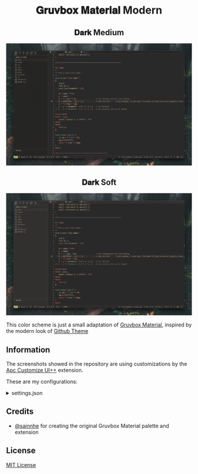 <h1 align="center">
𝐆𝐫𝐮𝐯𝐛𝐨𝐱 𝐌𝐚𝐭𝐞𝐫𝐢𝐚𝐥 Modern
</h1>

<h2 align="center">
𝐃𝐚𝐫𝐤 Medium
</h2>

![dark-medium](assets/dark-medium.png)

<h2 align="center">
𝐃𝐚𝐫𝐤 Soft
</h2>

![dark-medium](assets/soft.png)

This color scheme is just a small adaptation of [Gruvbox Material](https://github.com/sainnhe/gruvbox-material), inspired by the modern look of [Github Theme](https://github.com/primer/github-vscode-theme)

## Information

The screenshots showed in the repository are using customizations by the [Apc Customize UI++](https://github.com/drcika/apc-extension) extension.

These are my configurations:
<details>
    <summary>settings.json</summary>
    ```json
    "apc.electron": {
        "frame": false,
        "titleBarStyle": "customButtonsOnHover",
        "opacity": 0.99
    },
    "apc.activityBar": {
        "size": 36 // Size of icons in the activity bar
    },
    "apc.header": {
        "fontSize": 10 // Fontsize on tabs
    },
    "apc.listRow": {
        "height": 19, // Spacing in the explorer window
        "fontSize": 12 // Font size in the explorer window
    },
    "apc.statusBar": {
        "height": 19, // Status bar height
        "fontSize": 11 // Status bar size
    },
    "apc.font.family": "Zed Mono",
    "apc.sidebar.titlebar": {
        "height": 5,
        "fontSize": 11
    },
    "apc.stylesheet": {
        ".title-label > h2": "display:none;", // Hide title in the activity window
        "div.title-actions": "display:none;",
        ".quick-input-widget > .quick-input-titlebar": "display: none",
        ".quick-input-widget > .quick-input-list > .monaco-list": "font-size: 11px !important; max-height: 50vh !important;",
        "#quickInput_list > div > div.scrollbar.vertical": "display: none !important; width: 0px !important;",
        ".quick-input-widget > .quick-input-list .codicon": "font-size: 10px !important; color: #83a598 !important; padding-right: 5px;",
        ".quick-input-widget > .quick-input-list .monaco-list-row[aria-label*=\" +\"] .label-description": "color: #8ec07c;",
        ".monaco-grid-view > .monaco-sash": "display: none !important;",
        ".monaco-editor .scroll-decoration": "box-shadow: none;",
        ".monaco-icon-label:after": "font-size: 10px !important;",
        "div.inline-tabs-placeholder": "display: none !important;",
        "div.monaco-scrollable-element.mac": "height:  !important",
        ".quick-input-widget": {
            "margin-top": "12% !important",
            "border": "solid !important",
            "border-width": "0.5px !important",
            "box-shadow": "0 0 0 0 !important"
        },
        ".quick-input-header > .quick-input-and-message .monaco-inputbox": {
            "border-radius": "5px 5px 5px 5px !important"
        },
    }
    ```
</details>

## Credits

- [@sainnhe](https://github.com/sainnhe) for creating the original Gruvbox Material palette and extension

## License

[MIT License](LICENSE)